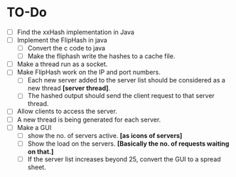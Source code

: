 # TO-Do
- [ ] Find the xxHash implementation in Java
- [ ] Implement the FlipHash in java 
	- [ ] Convert the c code to java
	- [ ] Make the fliphash write the hashes to a cache file.
- [ ] Make a thread run as a socket.
- [ ] Make FlipHash work on the IP and port numbers.
	- [ ] Each new server added to the server list should be considered as a new thread **[server thread]**.
	- [ ] The hashed output should send the client request to that server thread.
- [ ] Allow clients to access the server.
- [ ] A new thread is being generated for each server.
- [ ] Make a GUI
	- [ ] show the no. of servers active. **[as icons of servers]**
	- [ ] Show the load on the servers. **[Basically the no. of requests waiting on that.]**
	- [ ] If the server list increases beyond 25, convert the GUI to a spread sheet.